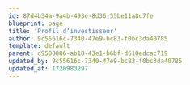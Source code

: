 ```yaml
---
id: 87d4b34a-9a4b-493e-8d36-55be11a8c7fe
blueprint: page
title: 'Profil d’investisseur'
author: 9c55616c-7340-47e9-bc83-f0bc3da40785
template: default
parent: d9500886-ab18-43e1-b6bf-d610edcac719
updated_by: 9c55616c-7340-47e9-bc83-f0bc3da40785
updated_at: 1720983297
---
```

